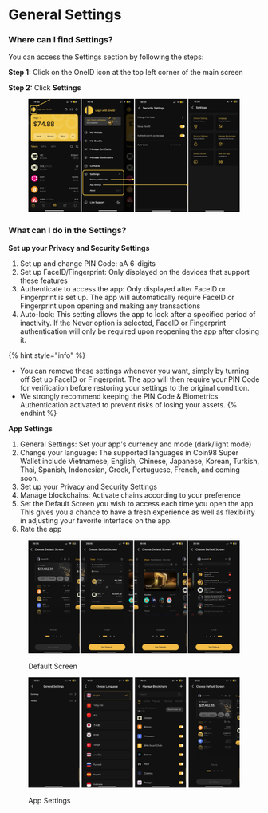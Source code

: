 # General Settings

### Where can I find Settings? <a href="#where-can-i-find-settings" id="where-can-i-find-settings"></a>

You can access the Settings section by following the steps:

**Step 1:** Click on the OneID icon at the top left corner of the main screen

**Step 2:** Click **Settings**

<figure><img src="../../../../.gitbook/assets/coin98-app-settings-1.png" alt=""><figcaption></figcaption></figure>

### What can I do in the Settings? <a href="#what-can-i-do-in-the-settings" id="what-can-i-do-in-the-settings"></a>

**Set up your Privacy and Security Settings**

1. Set up and change PIN Code: aA 6-digits
2. Set up FaceID/Fingerprint: Only displayed on the devices that support these features
3. Authenticate to access the app: Only displayed after FaceID or Fingerprint is set up. The app will automatically require FaceID or Fingerprint upon opening and making any transactions
4. Auto-lock: This setting allows the app to lock after a specified period of inactivity. If the Never option is selected, FaceID or Fingerprint authentication will only be required upon reopening the app after closing it.

{% hint style="info" %}
* You can remove these settings whenever you want, simply by turning off Set up FaceID or Fingerprint. The app will then require your PIN Code for verification before restoring your settings to the original condition.
* We strongly recommend keeping the PIN Code & Biometrics Authentication activated to prevent risks of losing your assets.
{% endhint %}

**App Settings**

1. General Settings: Set your app's currency and mode (dark/light mode)
2. Change your language: The supported languages in Coin98 Super Wallet include Vietnamese, English, Chinese, Japanese, Korean, Turkish, Thai, Spanish, Indonesian, Greek, Portuguese, French, and coming soon.
3. Set up your Privacy and Security Settings
4. Manage blockchains: Activate chains according to your preference
5. Set the Default Screen you wish to access each time you open the app. This gives you a chance to have a fresh experience as well as flexibility in adjusting your favorite interface on the app.
6. Rate the app

<figure><img src="../../../../.gitbook/assets/coin98-app-default-screen.png" alt=""><figcaption><p>Default Screen</p></figcaption></figure>

<figure><img src="../../../../.gitbook/assets/coin98-app-settings-2.png" alt=""><figcaption><p>App Settings</p></figcaption></figure>
